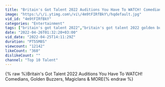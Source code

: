 ```yaml
---
title: "Britain's Got Talent 2022 Auditions You Have To WATCH! Comedians, Golden Buzzers, MagicIans & MORE"
image: "https:\/\/i.ytimg.com\/vi\/4m9tFIRfBkY\/hqdefault.jpg"
vid_id: "4m9tFIRfBkY"
categories: "Entertainment"
tags: ["britain's got talent 2022","britain's got talent 2022 golden buzzer","britains got talent auditions"]
date: "2022-04-26T01:32:20+03:00"
vid_date: "2022-04-25T14:11:29Z"
duration: "PT55M8S"
viewcount: "12142"
likeCount: "360"
dislikeCount: ""
channel: "Top 10 Talent"
---
```

{% raw %}Britain's Got Talent 2022 Auditions You Have To WATCH! Comedians, Golden Buzzers, MagicIans &amp; MORE{% endraw %}
